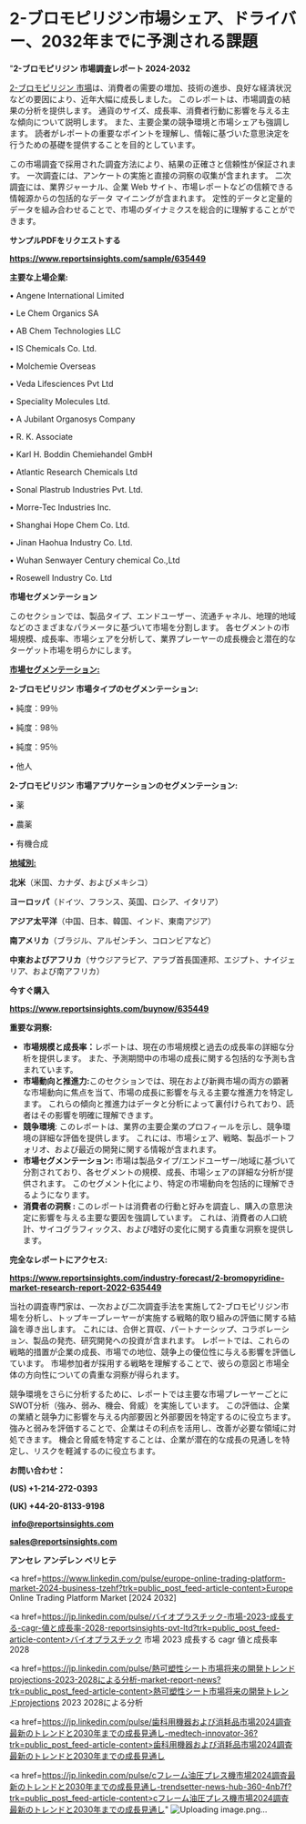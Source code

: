 # 2-ブロモピリジン市場シェア、ドライバー、2032年までに予測される課題

"<strong>2-ブロモピリジン 市場調査レポート 2024-2032</strong>

<a href=https://www.reportsinsights.com/sample/635449>2-ブロモピリジン 市場</a>は、消費者の需要の増加、技術の進歩、良好な経済状況などの要因により、近年大幅に成長しました。 このレポートは、市場調査の結果の分析を提供します。 通貨のサイズ、成長率、消費者行動に影響を与える主な傾向について説明します。 また、主要企業の競争環境と市場シェアも強調します。 読者がレポートの重要なポイントを理解し、情報に基づいた意思決定を行うための基礎を提供することを目的としています。

この市場調査で採用された調査方法により、結果の正確さと信頼性が保証されます。 一次調査には、アンケートの実施と直接の洞察の収集が含まれます。 二次調査には、業界ジャーナル、企業 Web サイト、市場レポートなどの信頼できる情報源からの包括的なデータ マイニングが含まれます。 定性的データと定量的データを組み合わせることで、市場のダイナミクスを総合的に理解することができます。

<strong><b>サンプルPDFをリクエストする</b></strong>

<a href=https://www.reportsinsights.com/sample/635449><strong><u>https://www.reportsinsights.com/sample/635449</u></strong></a>

<strong>主要な上場企業:</strong>

• Angene International Limited 

• Le Chem Organics SA 

• AB Chem Technologies LLC 

• IS Chemicals Co. Ltd. 

• Molchemie Overseas 

• Veda Lifesciences Pvt Ltd 

• Speciality Molecules Ltd.

• A Jubilant Organosys Company 

• R. K. Associate 

• Karl H. Boddin Chemiehandel GmbH 

• Atlantic Research Chemicals Ltd 

• Sonal Plastrub Industries Pvt. Ltd. 

• Morre-Tec Industries Inc. 

• Shanghai Hope Chem Co. Ltd. 

• Jinan Haohua Industry Co. Ltd. 

• Wuhan Senwayer Century chemical Co.,Ltd 

• Rosewell Industry Co. Ltd

<strong>市場セグメンテーション</strong>

このセクションでは、製品タイプ、エンドユーザー、流通チャネル、地理的地域などのさまざまなパラメータに基づいて市場を分割します。 各セグメントの市場規模、成長率、市場シェアを分析して、業界プレーヤーの成長機会と潜在的なターゲット市場を明らかにします。

<strong><u>市場セグメンテーション</u></strong><strong><u>:</u></strong>

<strong>2-ブロモピリジン 市場タイプのセグメンテーション:</strong>

• 純度：99％

• 純度：98％

• 純度：95％

• 他人

<strong>2-ブロモピリジン 市場アプリケーションのセグメンテーション:</strong>

• 薬

• 農薬

• 有機合成

<strong><u>地域別</u></strong><strong><u>:</u></strong>

<strong>北米</strong>（米国、カナダ、およびメキシコ）

<strong>ヨーロッパ</strong>（ドイツ、フランス、英国、ロシア、イタリア）

<strong>アジア太平洋</strong>（中国、日本、韓国、インド、東南アジア）

<strong>南アメリカ</strong>（ブラジル、アルゼンチン、コロンビアなど）

<strong>中東およびアフリカ</strong>（サウジアラビア、アラブ首長国連邦、エジプト、ナイジェリア、および南アフリカ）

<strong>今すぐ購入</strong>

<a href=https://www.reportsinsights.com/buynow/635449><strong><u>https://www.reportsinsights.com/buynow/635449</u></strong></a>

<strong>重要な洞察:</strong>
<ul>
  <li><strong>市場規模と成長率：</strong>レポートは、現在の市場規模と過去の成長率の詳細な分析を提供します。 また、予測期間中の市場の成長に関する包括的な予測も含まれています。</li>
  <li><strong>市場動向と推進力:</strong>このセクションでは、現在および新興市場の両方の顕著な市場動向に焦点を当て、市場の成長に影響を与える主要な推進力を特定します。 これらの傾向と推進力はデータと分析によって裏付けられており、読者はその影響を明確に理解できます。</li>
  <li><strong>競争環境</strong>: このレポートは、業界の主要企業のプロフィールを示し、競争環境の詳細な評価を提供します。 これには、市場シェア、戦略、製品ポートフォリオ、および最近の開発に関する情報が含まれます。</li>
  <li><strong>市場セグメンテーション: </strong>市場は製品タイプ/エンドユーザー/地域に基づいて分割されており、各セグメントの規模、成長、市場シェアの詳細な分析が提供されます。 このセグメント化により、特定の市場動向を包括的に理解できるようになります。</li>
  <li><strong>消費者の洞察 : </strong>このレポートは消費者の行動と好みを調査し、購入の意思決定に影響を与える主要な要因を強調しています。 これは、消費者の人口統計、サイコグラフィックス、および嗜好の変化に関する貴重な洞察を提供します。</li>
</ul>
<strong>完全なレポートにアクセス:</strong>

<a href=https://www.reportsinsights.com/industry-forecast/2-bromopyridine-market-research-report-2022-635449><strong><u><b>https://www.reportsinsights.com/industry-forecast/2-bromopyridine-market-research-report-2022-635449</b></u></strong></a>

当社の調査専門家は、一次および二次調査手法を実施して2-ブロモピリジン市場を分析し、トップキープレーヤーが実施する戦略的取り組みの評価に関する結論を導き出します。 これには、合併と買収、パートナーシップ、コラボレーション、製品の発売、研究開発への投資が含まれます。 レポートでは、これらの戦略的措置が企業の成長、市場での地位、競争上の優位性に与える影響を評価しています。 市場参加者が採用する戦略を理解することで、彼らの意図と市場全体の方向性についての貴重な洞察が得られます。

競争環境をさらに分析するために、レポートでは主要な市場プレーヤーごとにSWOT分析（強み、弱み、機会、脅威）を実施しています。 この評価は、企業の業績と競争力に影響を与える内部要因と外部要因を特定するのに役立ちます。 強みと弱みを評価することで、企業はその利点を活用し、改善が必要な領域に対処できます。 機会と脅威を特定することは、企業が潜在的な成長の見通しを特定し、リスクを軽減するのに役立ちます。

<strong>お問い合わせ：</strong>

<strong>(US) +1-214-272-0393</strong>

<strong>(UK) +44-20-8133-9198</strong>

<strong> </strong><a href=info@reportsinsights.com><strong><u>info@reportsinsights.com</u></strong></a>

<a href=sales@reportsinsights.com><strong><u>sales@reportsinsights.com</u></strong></a>

<strong>アンセレ アンデレン ベリヒテ</strong>

<a href=https://www.linkedin.com/pulse/europe-online-trading-platform-market-2024-business-tzehf?trk=public_post_feed-article-content>Europe Online Trading Platform Market [2024 2032]</a>

<a href=https://jp.linkedin.com/pulse/バイオプラスチック-市場-2023-成長する-cagr-値と成長率-2028-reportsinsights-pvt-ltd?trk=public_post_feed-article-content>バイオプラスチック 市場 2023 成長する cagr 値と成長率 2028</a>

<a href=https://jp.linkedin.com/pulse/熱可塑性シート市場将来の開発トレンドprojections-2023-2028による分析-market-report-news?trk=public_post_feed-article-content>熱可塑性シート市場将来の開発トレンドprojections 2023 2028による分析</a>

<a href=https://jp.linkedin.com/pulse/歯科用機器および消耗品市場2024調査最新のトレンドと2030年までの成長見通し-medtech-innovator-36?trk=public_post_feed-article-content>歯科用機器および消耗品市場2024調査最新のトレンドと2030年までの成長見通し</a>

<a href=https://jp.linkedin.com/pulse/cフレーム油圧プレス機市場2024調査最新のトレンドと2030年までの成長見通し-trendsetter-news-hub-360-4nb7f?trk=public_post_feed-article-content>cフレーム油圧プレス機市場2024調査最新のトレンドと2030年までの成長見通し</a>"
![Uploading image.png…]()
